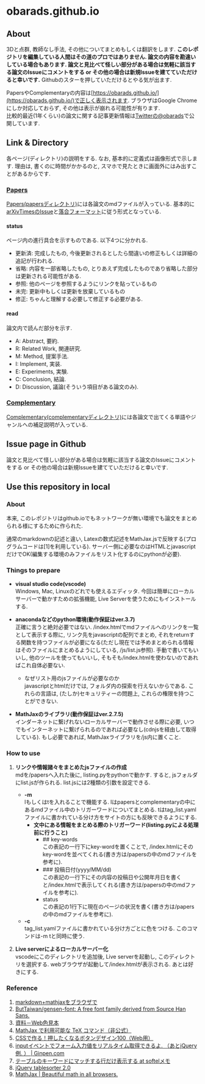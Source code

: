# obarads.github.io
## About
3Dと点群, 教師なし手法, その他についてまとめもしくは翻訳をします. **このレポジトリを編集している人間はその道のプロではありません. 論文の内容を勘違いしている場合もあります. 論文と見比べて怪しい部分がある場合は気軽に該当する論文のIssueにコメントをする or その他の場合は新規Issueを建てていただけると幸いです.** Githubのスターを押していただけるとやる気が出ます. 

PapersやComplementaryの内容は[https://obarads.github.io/](https://obarads.github.io/)で正しく表示されます. ブラウザはGoogle Chromeにしか対応しておらず, その他は表示が崩れる可能性が有ります.   
比較的最近(1年くらい)の論文に関する記事更新情報は[Twitterの@obarads](https://twitter.com/obarads)で公開しています.   

## Link & Directory
各ページ(ディレクトリ)の説明をする. なお, 基本的に定義式は画像形式で示します. 理由は, 書くのに時間がかかるのと, スマホで見たときに画面外にはみ出すことがあるからです. 

### [Papers](./papers)
[Papers(papersディレクトリ)](./papers)には各論文のmdファイルが入っている. 基本的に[arXivTimesのIssue](https://github.com/arXivTimes/arXivTimes)と[落合フォーマット](https://www.slideshare.net/Ochyai/1-ftma15?ref=http://lafrenze.hatenablog.com/entry/2015/08/04/120205)に従う形式となっている.   

#### status
ページ内の進行具合を示すものである. 以下4つに分かれる. 
- 更新済: 完成したもの, 今後更新されるとしたら間違いの修正もしくは詳細の追記が行われる. 
- 省略: 内容を一部省略したもの, とりあえず完成したものであり省略した部分は更新される可能性がある. 
- 参照: 他のページを参照するようにリンクを貼っているもの
- 未完: 更新中もしくは更新を放棄しているもの
- 修正: ちゃんと理解する必要して修正する必要がある. 

#### read
論文内で読んだ部分を示す. 
- A: Abstract, 要約. 
- R: Related Work, 関連研究. 
- M: Method, 提案手法. 
- I: Implement, 実装. 
- E: Experiments, 実験. 
- C: Conclusion, 結論. 
- D: Discussion, 議論(そういう項目がある論文のみ).

### [Complementary](./complementary)
[Complementary(complementaryディレクトリ)](./complementary)には各論文で出てくる単語やジャンルへの補足説明が入っている. 

## Issue page in Github
論文と見比べて怪しい部分がある場合は気軽に該当する論文のIssueにコメントをする or その他の場合は新規Issueを建てていただけると幸いです. 

## Use this repository in local
### About
本来, このレポジトリはgithub.ioでもネットワークが無い環境でも論文をまとめられる様にするために作られた. 

通常のmarkdownの記述と違い, Latexの数式記述をMathJax.jsで反映する(プログラムコードは[1]を利用している). サーバー側に必要なのはHTMLとjavascriptだけでOK(編集する環境のみファイルをリスト化するのにpythonが必要). 

### Things to prepare
- **visual studio code(vscode)**  
    Windows, Mac, Linuxのどれでも使えるエディッタ. 今回は簡単にローカルサーバーで動かすための拡張機能, Live Serverを使うためにもインストールする. 

- **anacondaなどのpython環境(動作保証はver.3.7)**  
    正確に言うと絶対必要ではない. /index.htmlでmdファイルへのリンクを一覧として表示する際に, リンク先をjavascriptの配列でまとめ, それをreturnする関数を持つファイルが必要になる(ただし現在では予めまとめられる情報はそのファイルにまとめるようにしている, /js/list.js参照). 手動で書いてもいいし, 他のツールを使ってもいいし, そもそも/index.htmlを使わないのであればこれ自体必要ない. 
    - なぜリスト用のjsファイルが必要なのか  
        javascriptとhtmlだけでは, フォルダ内の探索を行えないからである. これらの言語は, (たしか)セキュリティーの問題上, これらの権限を持つことができない. 

- **MathJaxのライブラリ(動作保証はver.2.7.5)**  
    インダーネットに繋げれないローカルサーバーで動作させる際に必要, いつでもインターネットに繋げられるのであれば必要なし(cdnjsを経由して取得している). もし必要であれば, MathJaxライブラリを/js内に置くこと. 

### How to use
1. **リンクや情報諸々をまとめたjsファイルの作成**  
    mdを/papersへ入れた後に, listing.pyをpythonで動かす. すると, jsフォルダにlist.jsが作られる. list.jsには2種類の引数を設定できる. 
    - **-m**  
    lもしくはtを入れることで機能する. lはpapersとcomplementaryの中にあるmdファイル中のトリガーワードについてまとめる. tはtag_list.yamlファイルに書かれている分け方をサイトの方にも反映できるようにする. 
        - **文中にある情報をまとめる際のトリガーワード(listing.pyによる処理前に行うこと)** 
            - \#\# key-words  
            この表記の一行下にkey-wordを置くことで, /index.htmlにそのkey-wordを並べてくれる(書き方は/papersの中のmdファイルを参考に). 
            - \#\#\# 投稿日付(yyyy/MM/dd)  
            この表記の一行下にその内容の投稿日や公開年月日を書くと/index.htmlで表示してくれる(書き方は/papersの中のmdファイルを参考に). 
            - status  
            この表記の1行下に現在のページの状況を書く(書き方は/papersの中のmdファイルを参考に). 
    - **-c**  
    tag_list.yamlファイルに書かれている分け方ごとに色をつける. このコマンドは-m tと同時に使う. 

1. **Live serverによるローカルサーバー化**  
    vscodeにこのディレクトリを追加後, Live serverを起動し, このディレクトリを選択する. webブラウザが起動して/index.htmlが表示される. あとは好きにする. 

### Reference
1. [markdown+mathjaxをブラウザで](https://qiita.com/legokichi/items/27b7b865a0ab28b5d530)
2. [ButTaiwan/gensen-font: A free font family derived from Source Han Sans.](https://github.com/ButTaiwan/gensen-font/tree/master/JP)
3. [資料－Web色見本](http://www.geocities.co.jp/HeartLand/8819/webjpcol.html)
4. [MathJax で利用可能な TeX コマンド（非公式）](http://memopad.bitter.jp/web/mathjax/TeXSyntax.html)
5. [CSSで作る！押したくなるボタンデザイン100（Web用）](https://saruwakakun.com/html-css/reference/buttons)
6. [inputイベントでフォーム入力値をリアルタイム取得できるよ. （あとjQuery例. ） | Ginpen.com](https://ginpen.com/2018/01/30/realtime-form-values/)
7. [テーブルのキーワードにマッチする行だけ表示する at softelメモ](https://www.softel.co.jp/blogs/tech/archives/4330)
8. [jQuery tablesorter 2.0](https://mottie.github.io/tablesorter/docs/)
9. [MathJax | Beautiful math in all browsers.](https://www.mathjax.org/)
